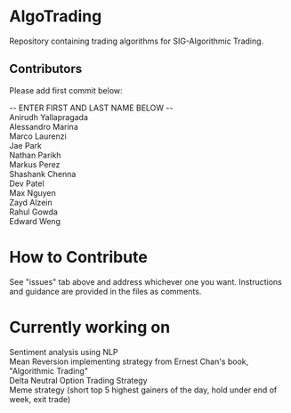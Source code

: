 # AlgoTrading
Repository containing trading algorithms for SIG-Algorithmic Trading.

## Contributors
Please add first commit below:

-- ENTER FIRST AND LAST NAME BELOW -- \
Anirudh Yallapragada \
Alessandro Marina \
Marco Laurenzi \
Jae Park \
Nathan Parikh \
Markus Perez \
Shashank Chenna \
Dev Patel \
Max Nguyen \
Zayd Alzein \
Rahul Gowda \
Edward Weng

# How to Contribute
See "issues" tab above and address whichever one you want. Instructions and guidance are provided in the files as comments.

# Currently working on
Sentiment analysis using NLP \
Mean Reversion implementing strategy from Ernest Chan's book, "Algorithmic Trading" \
Delta Neutral Option Trading Strategy \
Meme strategy (short top 5 highest gainers of the day, hold under end of week, exit trade)
